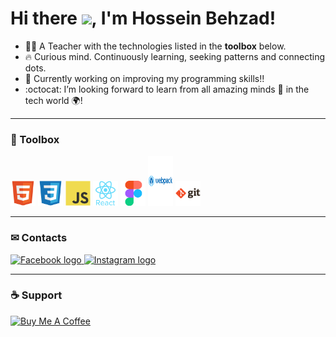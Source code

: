 # Hi there <img src="https://raw.githubusercontent.com/MartinHeinz/MartinHeinz/master/wave.gif" width="30px"/>, I'm Hossein Behzad!

- 👨‍💻 A Teacher with the technologies listed in the **toolbox** below.
- 🔥 Curious mind. Continuously learning, seeking patterns and connecting dots.
- 🔭 Currently working on improving my programming skills!!
- :octocat: I’m looking forward to learn from all amazing minds 🧠 in the tech world 🌍!

---

### 🧰 Toolbox

<img
  src="https://github.com/devicons/devicon/blob/master/icons/html5/html5-original.svg"
  alt="Html5 logo"
  width="40px"
  height="40px"
/>
<img
  src="https://github.com/devicons/devicon/blob/master/icons/css3/css3-original.svg"
  alt="Css logo"
  width="40px"
  height="40px"
/>
<img
  src="https://github.com/devicons/devicon/blob/master/icons/javascript/javascript-original.svg"
  alt="JavaScript logo"
  width="40px"
  height="40px"
/>
<img
  src="https://github.com/devicons/devicon/blob/master/icons/react/react-original-wordmark.svg"
  alt="React.Js logo"
  width="40px"
  height="40px"
  />
<img
  src="https://github.com/devicons/devicon/blob/master/icons/figma/figma-original.svg"
  alt="Figma logo"
  width="40px"
  height="40px"
/>
<img
  src="https://github.com/devicons/devicon/blob/master/icons/webpack/webpack-original-wordmark.svg"
  alt="Figma logo"
  width="40px"
  height="80px"
/>
<img
  src="https://github.com/devicons/devicon/blob/master/icons/git/git-original-wordmark.svg"
  alt="Git logo"
  width="40px"
  height="40px"
/>

---

### ✉ Contacts

<a href="https://www.linkedin.com/in/hossein-behzad-046721210/" target="_blank">
  <img
    src="https://cdn.worldvectorlogo.com/logos/linkedin-icon-2.svg"
    alt="Facebook logo"
    width="40px"
    height="40px"
  />
</a>
<a href="https://www.instagram.com/codewithbehzad/" target="_blank">
  <img
    src="https://cdn.worldvectorlogo.com/logos/instagram-2-1.svg"
    alt="Instagram logo"
    width="40px"
    height="40px"
  />
</a>

---

### ☕ Support

<a href="https://www.buymeacoffee.com/hosseinbehzad" target="_blank">
  <img src="https://cdn.buymeacoffee.com/buttons/v2/default-yellow.png" alt="Buy Me A Coffee" height="60px" width="217px" />
</a>
